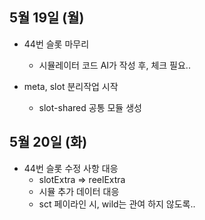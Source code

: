 
## 5월 19일 (월)

- 44번 슬롯 마무리
	- 시뮬레이터 코드 AI가 작성 후, 체크 필요..

- meta, slot 분리작업 시작
	- slot-shared 공통 모듈 생성


## 5월 20일 (화)

- 44번 슬롯 수정 사항 대응
	- slotExtra => reelExtra
	- 시뮬 추가 데이터 대응
	- sct 페이라인 시, wild는 관여 하지 않도록..